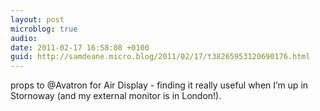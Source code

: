 ```yaml
---
layout: post
microblog: true
audio: 
date: 2011-02-17 16:58:08 +0100
guid: http://samdeane.micro.blog/2011/02/17/t38265953120690176.html
---
```

props to @Avatron for Air Display - finding it really useful when I’m up in Stornoway (and my external monitor is in London!).
